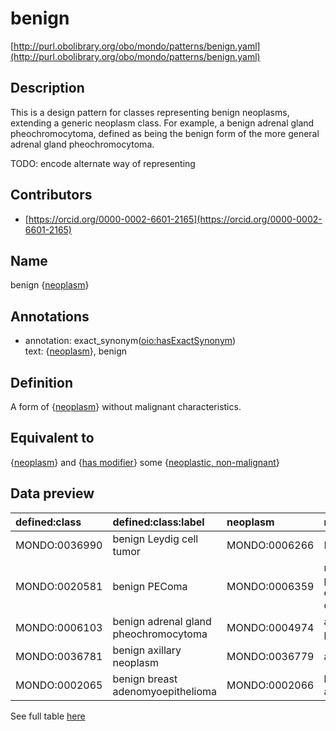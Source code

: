 # benign 

[http://purl.obolibrary.org/obo/mondo/patterns/benign.yaml](http://purl.obolibrary.org/obo/mondo/patterns/benign.yaml)
## Description 



This is a design pattern for classes representing benign neoplasms, extending a generic neoplasm class. For example, a benign adrenal gland pheochromocytoma, defined as being the benign form of the more general adrenal gland pheochromocytoma.

TODO: encode alternate way of representing
## Contributors 
* [https://orcid.org/0000-0002-6601-2165](https://orcid.org/0000-0002-6601-2165) 
## Name 

benign {[neoplasm](http://purl.obolibrary.org/obo/MONDO_0005070)}

## Annotations 

* annotation: exact_synonym\([oio:hasExactSynonym](http://purl.obolibrary.org/obo/oio_hasExactSynonym)\)  
text: {[neoplasm](http://purl.obolibrary.org/obo/MONDO_0005070)}, benign

## Definition 

A form of {[neoplasm](http://purl.obolibrary.org/obo/MONDO_0005070)} without malignant characteristics.

## Equivalent to 

{[neoplasm](http://purl.obolibrary.org/obo/MONDO_0005070)} and {[has modifier](http://purl.obolibrary.org/obo/RO_0002573)} some {[neoplastic, non-malignant](http://purl.obolibrary.org/obo/PATO_0002096)}

## Data preview 
| defined:class                                | defined:class:label                   | neoplasm                                     | neoplasm:label                                              |
|:---------------------------------------------|:--------------------------------------|:---------------------------------------------|:------------------------------------------------------------|
| MONDO:0036990 | benign Leydig cell tumor              | MONDO:0006266 | Leydig cell tumor                                           |
| MONDO:0020581 | benign PEComa                         | MONDO:0006359 | neoplasm with perivascular epithelioid cell differentiation |
| MONDO:0006103 | benign adrenal gland pheochromocytoma | MONDO:0004974 | adrenal gland pheochromocytoma                              |
| MONDO:0036781 | benign axillary neoplasm              | MONDO:0036779 | axillary neoplasm                                           |
| MONDO:0002065 | benign breast adenomyoepithelioma     | MONDO:0002066 | breast adenomyoepithelioma                                  |

See full table [here](https://github.com/monarch-initiative/mondo/blob/master/src/patterns/data/matches/benign.tsv) 
